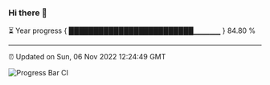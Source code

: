 ### Hi there 👋

⏳ Year progress { █████████████████████████▁▁▁▁▁ } 84.80 %

---

⏰ Updated on Sun, 06 Nov 2022 12:24:49 GMT

![Progress Bar CI](https://github.com/liununu/liununu/workflows/Progress%20Bar%20CI/badge.svg)
